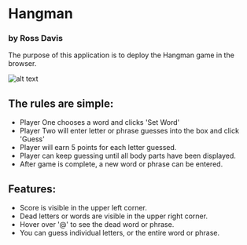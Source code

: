 # Hangman
### by Ross Davis

The purpose of this application is to deploy the Hangman game in the browser.

![alt text]("/image.png")

## The rules are simple:
* Player One chooses a word and clicks 'Set Word'
* Player Two will enter letter or phrase guesses into the box and click 'Guess'
* Player will earn 5 points for each letter guessed.
* Player can keep guessing until all body parts have been displayed.
* After game is complete, a new word or phrase can be entered.

## Features:
* Score is visible in the upper left corner.
* Dead letters or words are visible in the upper right corner.
* Hover over '@' to see the dead word or phrase.
* You can guess individual letters, or the entire word or phrase.
